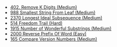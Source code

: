 - [402. Remove K Digits (Medium)](../Year/2024/April/402_Remove_K_Digits_(Medium).cpp)
- [988 Smallest String From Leaf (Medium)](../Year/2024/April/988_Smallest_String_From_Leaf_(Medium).cpp)
- [2370 Longest Ideal Subsequence (Medium)](../Year/2024/April/2370_Longest_Ideal_Subsequence_(Medium).cpp)
- [514 Freedom Trail (Hard)](../Year/2024/April/514_Freedom_Trail_(Hard).cpp)
- [1915 Number of Wonderful Substrings (Medium)](../Year/2024/April/1915_Number_Of_Wonderful_Substrings_(Medium).cpp)
- [2000 Reverse Prefix Of Word (Easy)](../Year/2024/May/2000_Reverse_Prefix_Of_Word_(Easy).cpp)
- [165 Compare Version Numbers (Medium)](../Year/2024/May/165_Compare_Version_Numbers_(Medium).cpp)
